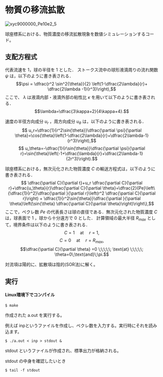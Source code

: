 # 物質の移流拡散

![xyc9000000_Pe10e2_5](https://user-images.githubusercontent.com/102783602/193714485-bf9a058a-624e-42e4-b460-49f9f2e82f7e.png)

球座標系における、物質濃度の移流拡散現象を数値シミュレーションするコード。

## 支配方程式

代表流速を $1$，球の半径を $1$ とした．
ストークス流中の球形液滴周りの流れ関数 $\psi$ は，以下のように書き表される．
$$\psi = \dfrac{r^2 \sin^2{\theta}}{2} \left(1-\dfrac{2\lambda}{r}+ \dfrac{2\lambda -1}{r^3}\right),$$
ここで、 $\lambda$ は液滴内部・液滴外部の粘性比 $\kappa$ を用いて以下のように書き表される．
$$\lambda=\dfrac{3\kappa+2}{4\kappa+4}.$$

速度の半径方向成分 $u_r$ ，周方向成分 $u_\theta$ は，以下のように書き表される．
 $$ u_r=\dfrac{1}{r^2\sin{\theta}}\dfrac{\partial \psi}{\partial \theta}=\cos{\theta}\left(1-\dfrac{2\lambda}{r}+\dfrac{2\lambda-1}{r^3}\right),$$
 $$ u_\theta=-\dfrac{1}{r\sin{\theta}}\dfrac{\partial \psi}{\partial r}=\sin{\theta}\left(-1+\dfrac{\lambda}{r}+\dfrac{2\lambda-1}{2r^3}\right).$$


球座標系における，無次元化された物質濃度 $C$ の輸送方程式は，以下のように書き表される．
$$ \dfrac{\partial C}{\partial t}+u_r \dfrac{\partial C}{\partial r}+\dfrac{u_\theta}{r}\dfrac{\partial C}{\partial \theta}=\dfrac{2}{Pe}\left\{\dfrac{1}{r^2}\dfrac{\partial }{\partial r}\left(r^2 \dfrac{\partial C}{\partial r}\right) + \dfrac{1}{r^2\sin{\theta}}\dfrac{\partial }{\partial \theta}\left(\sin{\theta} \dfrac{\partial C}{\partial \theta}\right)\right\},$$
ここで，ペクレ数 $Pe$ の代表長さは球の直径である．無次元化された物質濃度 $C$ は，球表面で $1$ ，球から十分遠方で $0$ とした．
計算領域の最大半径 $R_{max}$ として，境界条件は以下のように書き表される．
$$ C=1 \;\;\;\;\; \text{at} \;\;\;\;\; r=1, $$
$$ C =0 \;\;\;\;\; \text{at} \;\;\;\;\; r=R_{max},$$
$$\dfrac{\partial C}{\partial \theta} =0 \;\;\;\;\; \text{at} \;\;\;\;\; \theta=0\;\text{and}\;\pi.$$

対流項は陽的に、拡散項は陰的(SOR法)に解く。


## 実行

#### Linux環境下でコンパイル
```
$ make
```
作成された a.out を実行する。

例えば inpというファイルを作成し、ペクレ数を入力する。実行時にそれを読み込ます。
```
$ ./a.out < inp > stdout &
```
stdout というファイルが作成され、標準出力が格納される。

stdout の中身を確認したいとき
```
$ tail -f stdout
```
